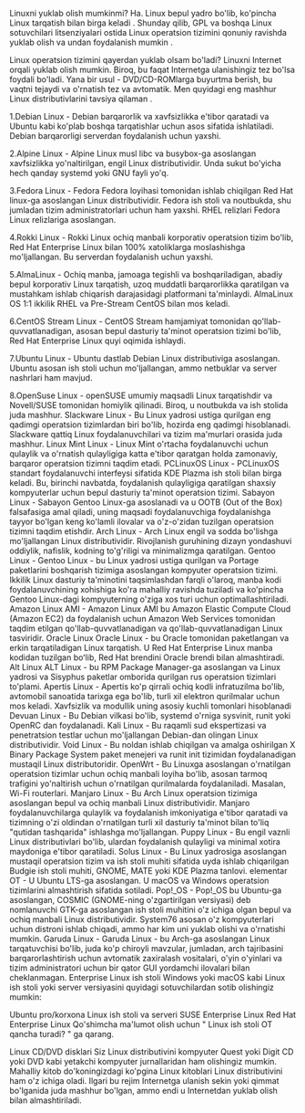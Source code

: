 Linuxni yuklab olish mumkinmi?
Ha. Linux bepul yadro bo'lib, ko'pincha Linux tarqatish bilan birga keladi . Shunday qilib, GPL va boshqa Linux sotuvchilari litsenziyalari ostida Linux operatsion tizimini qonuniy ravishda yuklab olish va undan foydalanish mumkin .

Linux operatsion tizimini qayerdan yuklab olsam bo'ladi?
Linuxni Internet orqali yuklab olish mumkin. Biroq, bu faqat Internetga ulanishingiz tez bo'lsa foydali bo'ladi. Yana bir usul - DVD/CD-ROMlarga buyurtma berish, bu vaqtni tejaydi va o'rnatish tez va avtomatik. Men quyidagi eng mashhur Linux distributivlarini tavsiya qilaman .

1.Debian Linux - Debian barqarorlik va xavfsizlikka e'tibor qaratadi va Ubuntu kabi ko'plab boshqa tarqatishlar uchun asos sifatida ishlatiladi. Debian barqarorligi serverdan foydalanish uchun yaxshi.

2.Alpine Linux - Alpine Linux musl libc va busybox-ga asoslangan xavfsizlikka yo'naltirilgan, engil Linux distributividir. Unda sukut bo'yicha hech qanday systemd yoki GNU fayli yo'q.

3.Fedora Linux - Fedora Fedora loyihasi tomonidan ishlab chiqilgan Red Hat linux-ga asoslangan Linux distributividir. Fedora ish stoli va noutbukda, shu jumladan tizim administratorlari uchun ham yaxshi. RHEL relizlari Fedora Linux relizlariga asoslangan.

4.Rokki Linux - Rokki Linux ochiq manbali korporativ operatsion tizim bo'lib, Red Hat Enterprise Linux bilan 100% xatoliklarga moslashishga mo'ljallangan. Bu serverdan foydalanish uchun yaxshi.

5.AlmaLinux - Ochiq manba, jamoaga tegishli va boshqariladigan, abadiy bepul korporativ Linux tarqatish, uzoq muddatli barqarorlikka qaratilgan va mustahkam ishlab chiqarish darajasidagi platformani ta'minlaydi. AlmaLinux OS 1:1 ikkilik RHEL va Pre-Stream CentOS bilan mos keladi.

6.CentOS Stream Linux - CentOS Stream hamjamiyat tomonidan qo'llab-quvvatlanadigan, asosan bepul dasturiy ta'minot operatsion tizimi bo'lib, Red Hat Enterprise Linux quyi oqimida ishlaydi.

7.Ubuntu Linux - Ubuntu dastlab Debian Linux distributiviga asoslangan. Ubuntu asosan ish stoli uchun mo'ljallangan, ammo netbuklar va server nashrlari ham mavjud.

8.OpenSuse Linux - openSUSE umumiy maqsadli Linux tarqatishdir va Novell/SUSE tomonidan homiylik qilinadi. Biroq, u noutbukda va ish stolida juda mashhur.
Slackware Linux - Bu Linux yadrosi ustiga qurilgan eng qadimgi operatsion tizimlardan biri bo'lib, hozirda eng qadimgi hisoblanadi. Slackware qattiq Linux foydalanuvchilari va tizim ma'murlari orasida juda mashhur.
Linux Mint Linux - Linux Mint o'rtacha foydalanuvchi uchun qulaylik va o'rnatish qulayligiga katta e'tibor qaratgan holda zamonaviy, barqaror operatsion tizimni taqdim etadi.
PCLinuxOS Linux - PCLinuxOS standart foydalanuvchi interfeysi sifatida KDE Plazma ish stoli bilan birga keladi. Bu, birinchi navbatda, foydalanish qulayligiga qaratilgan shaxsiy kompyuterlar uchun bepul dasturiy ta'minot operatsion tizimi.
Sabayon Linux - Sabayon Gentoo Linux-ga asoslanadi va u OOTB (Out of the Box) falsafasiga amal qiladi, uning maqsadi foydalanuvchiga foydalanishga tayyor bo'lgan keng ko'lamli ilovalar va o'z-o'zidan tuzilgan operatsion tizimni taqdim etishdir.
Arch Linux - Arch Linux engil va sodda bo'lishga mo'ljallangan Linux distributividir. Rivojlanish guruhining dizayn yondashuvi oddiylik, nafislik, kodning to'g'riligi va minimalizmga qaratilgan.
Gentoo Linux - Gentoo Linux - bu Linux yadrosi ustiga qurilgan va Portage paketlarini boshqarish tizimiga asoslangan kompyuter operatsion tizimi. Ikkilik Linux dasturiy ta'minotini taqsimlashdan farqli o'laroq, manba kodi foydalanuvchining xohishiga ko'ra mahalliy ravishda tuziladi va ko'pincha Gentoo Linux-dagi kompyuterning o'ziga xos turi uchun optimallashtiriladi.
Amazon Linux AMI - Amazon Linux AMI bu Amazon Elastic Compute Cloud (Amazon EC2) da foydalanish uchun Amazon Web Services tomonidan taqdim etilgan qo'llab-quvvatlanadigan va qo'llab-quvvatlanadigan Linux tasviridir.
Oracle Linux Oracle Linux - bu Oracle tomonidan paketlangan va erkin tarqatiladigan Linux tarqatish. U Red Hat Enterprise Linux manba kodidan tuzilgan boʻlib, Red Hat brendini Oracle brendi bilan almashtiradi.
Alt Linux ALT Linux - bu RPM Package Manager-ga asoslangan va Linux yadrosi va Sisyphus paketlar omborida qurilgan rus operatsion tizimlari to'plami.
Apertis Linux - Apertis ko'p qirrali ochiq kodli infratuzilma bo'lib, avtomobil sanoatida tarixga ega bo'lib, turli xil elektron qurilmalar uchun mos keladi. Xavfsizlik va modullik uning asosiy kuchli tomonlari hisoblanadi
Devuan Linux - Bu Debian vilkasi bo'lib, systemd o'rniga sysvinit, runit yoki OpenRC dan foydalanadi.
Kali Linux - Bu raqamli sud ekspertizasi va penetratsion testlar uchun mo'ljallangan Debian-dan olingan Linux distributividir.
Void Linux - Bu noldan ishlab chiqilgan va amalga oshirilgan X Binary Package System paket menejeri va runit init tizimidan foydalanadigan mustaqil Linux distributoridir.
OpenWrt - Bu Linuxga asoslangan o'rnatilgan operatsion tizimlar uchun ochiq manbali loyiha bo'lib, asosan tarmoq trafigini yo'naltirish uchun o'rnatilgan qurilmalarda foydalaniladi. Masalan, Wi-Fi routerlari.
Manjaro Linux - Bu Arch Linux operatsion tizimiga asoslangan bepul va ochiq manbali Linux distributividir. Manjaro foydalanuvchilarga qulaylik va foydalanish imkoniyatiga e'tibor qaratadi va tizimning o'zi oldindan o'rnatilgan turli xil dasturiy ta'minot bilan to'liq "qutidan tashqarida" ishlashga mo'ljallangan.
Puppy Linux - Bu engil vaznli Linux distributivlari bo'lib, ulardan foydalanish qulayligi va minimal xotira maydoniga e'tibor qaratiladi.
Solus Linux - Bu Linux yadrosiga asoslangan mustaqil operatsion tizim va ish stoli muhiti sifatida uyda ishlab chiqarilgan Budgie ish stoli muhiti, GNOME, MATE yoki KDE Plazma tanlovi.
elementar OT - U Ubuntu LTS-ga asoslangan. U macOS va Windows operatsion tizimlarini almashtirish sifatida sotiladi.
Pop!_OS - Pop!_OS bu Ubuntu-ga asoslangan, COSMIC (GNOME-ning o'zgartirilgan versiyasi) deb nomlanuvchi GTK-ga asoslangan ish stoli muhitini o'z ichiga olgan bepul va ochiq manbali Linux distributividir. System76 asosan o'z kompyuterlari uchun distroni ishlab chiqadi, ammo har kim uni yuklab olishi va o'rnatishi mumkin.
Garuda Linux - Garuda Linux - bu Arch-ga asoslangan Linux tarqatuvchisi bo'lib, juda ko'p chiroyli mavzular, jumladan, arch tajribasini barqarorlashtirish uchun avtomatik zaxiralash vositalari, o'yin o'yinlari va tizim administratori uchun bir qator GUI yordamchi ilovalari bilan cheklanmagan.
Enterprise Linux ish stoli
Windows yoki macOS kabi Linux ish stoli yoki server versiyasini quyidagi sotuvchilardan sotib olishingiz mumkin:

Ubuntu pro/korxona Linux ish stoli va serveri
SUSE Enterprise Linux
Red Hat Enterprise Linux
Qo'shimcha ma'lumot olish uchun " Linux ish stoli OT qancha turadi? " ga qarang.

Linux CD/DVD disklari
Siz Linux distributivini kompyuter Quest yoki Digit CD yoki DVD kabi yetakchi kompyuter jurnallaridan ham olishingiz mumkin. Mahalliy kitob do'koningizdagi ko'pgina Linux kitoblari Linux distributivini ham o'z ichiga oladi. Ilgari bu rejim Internetga ulanish sekin yoki qimmat bo'lganida juda mashhur bo'lgan, ammo endi u Internetdan yuklab olish bilan almashtiriladi.